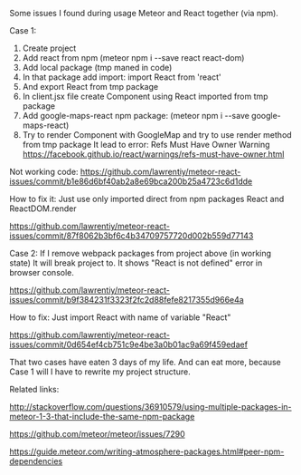 Some issues I found during usage Meteor and React together (via npm).

Case 1:

1. Create project
2. Add react from npm (meteor npm i --save react react-dom)
3. Add local package (tmp maned in code)
4. In that package add import: import React from 'react'
5. And export React from tmp package
6. In client.jsx file create Component using React imported from tmp package
7. Add google-maps-react npm package: (meteor npm i --save google-maps-react)
8. Try to render Component with GoogleMap and try to use render method from tmp package
It lead to error: Refs Must Have Owner Warning https://facebook.github.io/react/warnings/refs-must-have-owner.html

Not working code: 
https://github.com/lawrentiy/meteor-react-issues/commit/b1e86d6bf40ab2a8e69bca200b25a4723c6d1dde

How to fix it:
Just use only imported direct from npm packages React and ReactDOM.render

https://github.com/lawrentiy/meteor-react-issues/commit/87f8062b3bf6c4b34709757720d002b559d77143

Case 2:
If I remove webpack packages from project above (in working state)
It will break project to. It shows "React is not defined" error in browser console.

https://github.com/lawrentiy/meteor-react-issues/commit/b9f384231f3323f2fc2d88fefe8217355d966e4a

How to fix: 
Just import React with name of variable "React"

https://github.com/lawrentiy/meteor-react-issues/commit/0d654ef4cb751c9e4be3a0b01ac9a69f459edaef


That two cases have eaten 3 days of my life. And can eat more, because Case 1 will I have to rewrite my project structure.

Related links:

http://stackoverflow.com/questions/36910579/using-multiple-packages-in-meteor-1-3-that-include-the-same-npm-package

https://github.com/meteor/meteor/issues/7290

https://guide.meteor.com/writing-atmosphere-packages.html#peer-npm-dependencies
